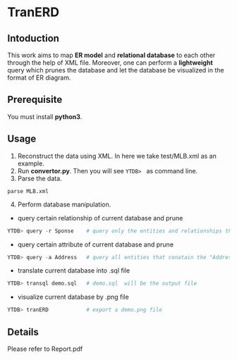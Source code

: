 # TranERD

## Intoduction

This work aims to map **ER model** and **relational database** to each other through the help of XML file. Moreover, one can perform a **lightweight** query which prunes the database and let the database be visualized in the format of ER diagram.

## Prerequisite

You must install **python3**.

## Usage
1. Reconstruct the data using XML. In here we take test/MLB.xml as an example.
2. Run **convertor.py**. Then you will see ```YTDB> ``` as command line.
3. Parse the data.
```
parse MLB.xml
```
4. Perform database manipulation.
+ query certain relationship of current database and prune
```python
YTDB> query -r Sponse    # query only the entities and relationships that are related to Sponse
```
+ query certain attribute of current database and prune
```python
YTDB> query -a Address   # query all entities that conatain the "Address" attribute
```
+ translate current database into .sql file
```python
YTDB> transql demo.sql   # demo.sql  will be the output file
```
+ visualize current database by .png file
```python
YTDB> tranERD            # export a demo.png file
```

## Details

Please refer to Report.pdf